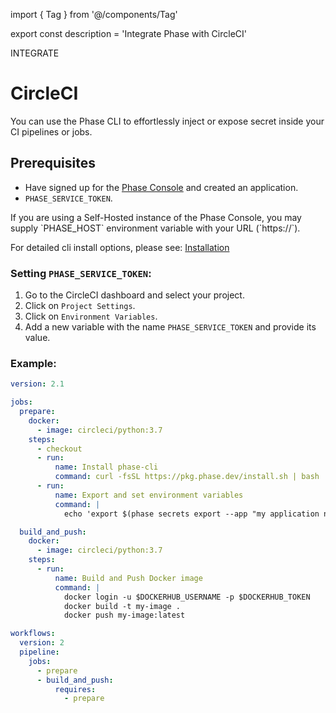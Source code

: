import { Tag } from '@/components/Tag'

export const description = 'Integrate Phase with CircleCI'

<Tag variant="small">INTEGRATE</Tag>

# CircleCI

You can use the Phase CLI to effortlessly inject or expose secret inside your CI pipelines or jobs.

## Prerequisites

- Have signed up for the [Phase Console](https://console.phase.dev) and created an application.
- `PHASE_SERVICE_TOKEN`.

<Note>
  If you are using a Self-Hosted instance of the Phase Console, you may supply
  `PHASE_HOST` environment variable with your URL (`https://<HOST>`).
</Note>

For detailed cli install options, please see: [Installation](/cli/install)

### Setting `PHASE_SERVICE_TOKEN`:

1. Go to the CircleCI dashboard and select your project.
2. Click on `Project Settings`.
3. Click on `Environment Variables`.
4. Add a new variable with the name `PHASE_SERVICE_TOKEN` and provide its value.

### Example:

```yaml
version: 2.1

jobs:
  prepare:
    docker:
      - image: circleci/python:3.7
    steps:
      - checkout
      - run:
          name: Install phase-cli
          command: curl -fsSL https://pkg.phase.dev/install.sh | bash
      - run:
          name: Export and set environment variables
          command: |
            echo 'export $(phase secrets export --app "my application name" --env prod DOCKERHUB_USERNAME DOCKERHUB_TOKEN | xargs)' >> $BASH_ENV

  build_and_push:
    docker:
      - image: circleci/python:3.7
    steps:
      - run:
          name: Build and Push Docker image
          command: |
            docker login -u $DOCKERHUB_USERNAME -p $DOCKERHUB_TOKEN
            docker build -t my-image .
            docker push my-image:latest

workflows:
  version: 2
  pipeline:
    jobs:
      - prepare
      - build_and_push:
          requires:
            - prepare
```
